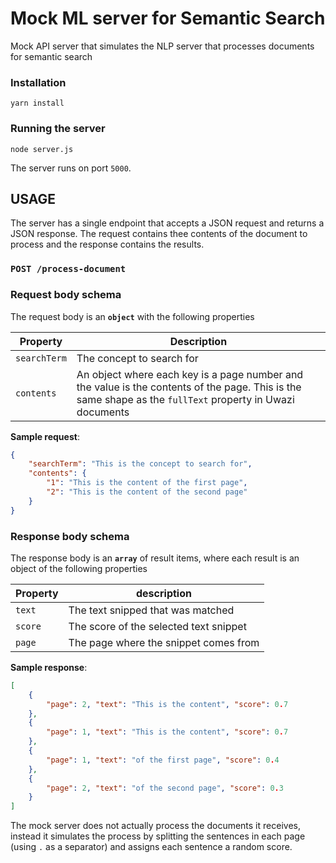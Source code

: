 # Mock ML server for Semantic Search

Mock API server that simulates the NLP server that processes documents for semantic search

### Installation

```
yarn install
```

### Running the server

```
node server.js
```

The server runs on port `5000`.

## USAGE

The server has a single endpoint that accepts a JSON request and returns a JSON response. The request contains thee contents of the document to process and
the response contains the results.

### `POST /process-document`

### Request body schema

The request body is an **`object`** with the following properties

| Property        | Description
------------------|--------------
`searchTerm`      | The concept to search for
`contents`        | An object where each key is a page number and the value is the contents of the page. This is the same shape as the `fullText` property in Uwazi documents

**Sample request**:

```json
{   
    "searchTerm": "This is the concept to search for",
    "contents": {
        "1": "This is the content of the first page",
        "2": "This is the content of the second page"
    }
}
```

### Response body schema

The response body is an **`array`** of result items, where each result is an object
of the following properties

| Property  | description
------------|-------------
`text`      | The text snipped that was matched
`score`     | The score of the selected text snippet
`page`      | The page where the snippet comes from

**Sample response**:

```json
[
    {
        "page": 2, "text": "This is the content", "score": 0.7
    },
    {
        "page": 1, "text": "This is the content", "score": 0.7
    },
    {
        "page": 1, "text": "of the first page", "score": 0.4
    },
    {
        "page": 2, "text": "of the second page", "score": 0.3
    }
]
```


The mock server does not actually process the documents it receives, instead it simulates the process by splitting the sentences in each page (using `.` as a separator) and assigns each sentence a random score.